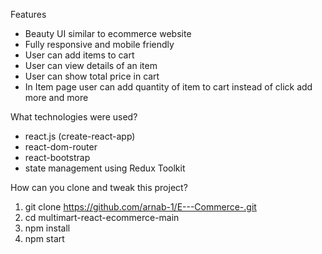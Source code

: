  Features

- Beauty UI similar to ecommerce website
- Fully responsive and mobile friendly
- User can add items to cart
- User can view details of an item
- User can show total price in cart
- In Item page user can add quantity of item to cart instead of click add more and more 


 What technologies were used?

- react.js (create-react-app)
- react-dom-router
- react-bootstrap
- state management using Redux Toolkit


 How can you clone and tweak this project?

1. git clone https://github.com/arnab-1/E---Commerce-.git
2. cd multimart-react-ecommerce-main
3. npm install
4. npm start
 
